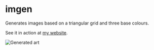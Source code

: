 imgen
=====

Generates images based on a triangular grid and three base colours.

See it in action at [my website](http://gmacg.me.uk/imgen).

![Generated art](http://gmacg.me.uk/imgen/imgen-screenshot.png)
